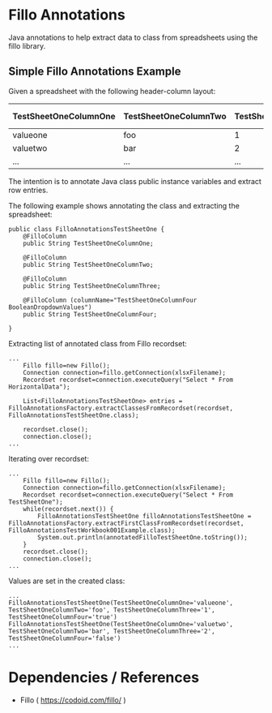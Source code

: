 # Fillo Annotations

Java annotations to help extract data to class from spreadsheets using the fillo library.

## Simple Fillo Annotations Example

Given a spreadsheet with the following header-column layout:


| TestSheetOneColumnOne | TestSheetOneColumnTwo | TestSheetOneColumnThree | TestSheetOneColumnFour BooleanDropdownValues |
| --------------------- | --------------------- | ----------------------- |:--------------------------------------------:|
| valueone              | foo                   | 1                       | TRUE                                         |
| valuetwo              | bar                   | 2                       | FALSE                                        |
| ...                   | ...                   | ...                     | ...                                          |


The intention is to annotate Java class public instance variables and extract row entries.

The following example shows annotating the class and extracting the spreadsheet:

    public class FilloAnnotationsTestSheetOne {
        @FilloColumn
        public String TestSheetOneColumnOne;
    
        @FilloColumn
        public String TestSheetOneColumnTwo;
    
        @FilloColumn
        public String TestSheetOneColumnThree;
    
        @FilloColumn (columnName="TestSheetOneColumnFour BooleanDropdownValues")
        public String TestSheetOneColumnFour;
    
    }

Extracting list of annotated class from Fillo recordset:

    ...
        Fillo fillo=new Fillo();
        Connection connection=fillo.getConnection(xlsxFilename);
        Recordset recordset=connection.executeQuery("Select * From HorizontalData");
        
        List<FilloAnnotationsTestSheetOne> entries = FilloAnnotationsFactory.extractClassesFromRecordset(recordset, FilloAnnotationsTestSheetOne.class);
        
        recordset.close();
        connection.close();
    ...

Iterating over recordset:

    ...
        Fillo fillo=new Fillo();
        Connection connection=fillo.getConnection(xlsxFilename);
        Recordset recordset=connection.executeQuery("Select * From TestSheetOne");
        while(recordset.next()) {
            FilloAnnotationsTestSheetOne filloAnnotationsTestSheetOne = FilloAnnotationsFactory.extractFirstClassFromRecordset(recordset, FilloAnnotationsTestWorkbook001Example.class);
            System.out.println(annotatedFilloTestSheetOne.toString());
        }
        recordset.close();
        connection.close();
    ...

Values are set in the created class:

    ...
    FilloAnnotationsTestSheetOne(TestSheetOneColumnOne='valueone', TestSheetOneColumnTwo='foo', TestSheetOneColumnThree='1', TestSheetOneColumnFour='true')
    FilloAnnotationsTestSheetOne(TestSheetOneColumnOne='valuetwo', TestSheetOneColumnTwo='bar', TestSheetOneColumnThree='2', TestSheetOneColumnFour='false')
    ...


# Dependencies / References

 * Fillo ( https://codoid.com/fillo/ )


